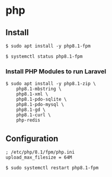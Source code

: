 # php

## Install

```
$ sudo apt install -y php8.1-fpm
```

```
$ systemctl status php8.1-fpm
```

### Install PHP Modules to run Laravel

```
$ sudo apt install -y php8.1-zip \
    php8.1-mbstring \
    php8.1-xml \
    php8.1-pdo-sqlite \
    php8.1-pdo-mysql \
    php8.1-gd \
    php8.1-curl \
    php-redis
```

## Configuration

```
; /etc/php/8.1/fpm/php.ini
upload_max_filesize = 64M
```

```
$ sudo systemctl restart php8.1-fpm
```
